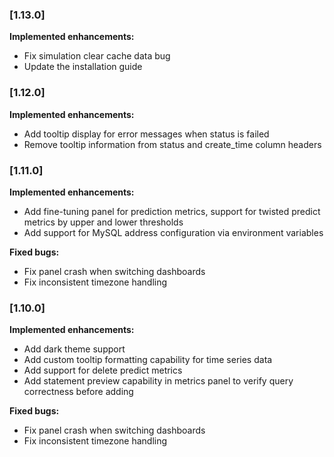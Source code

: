 ### [1.13.0]

**Implemented enhancements:**

- Fix simulation clear cache data bug
- Update the installation guide

### [1.12.0]

**Implemented enhancements:**

- Add tooltip display for error messages when status is failed
- Remove tooltip information from status and create_time column headers

### [1.11.0]

**Implemented enhancements:**

- Add fine-tuning panel for prediction metrics, support for twisted predict metrics by upper and lower thresholds
- Add support for MySQL address configuration via environment variables

**Fixed bugs:**

- Fix panel crash when switching dashboards
- Fix inconsistent timezone handling 

### [1.10.0]

**Implemented enhancements:**

- Add dark theme support 
- Add custom tooltip formatting capability for time series data
- Add support for delete predict metrics
- Add statement preview capability in metrics panel to verify query correctness before adding

**Fixed bugs:**

- Fix panel crash when switching dashboards
- Fix inconsistent timezone handling

